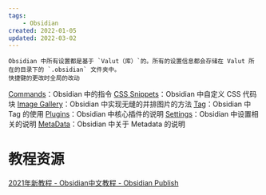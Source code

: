 ```yaml
---
tags:
    - Obsidian
created: 2022-01-05
updated: 2022-03-02
---
```



```ad-note
Obsidian 中所有设置都是基于 `Valut（库）`的。所有的设置信息都会存储在 Valut 所在的目录下的 `.obsidian` 文件夹中。
快捷键的更改时全局的改动
```

[Commands](Tools/Obsidian/Commands.md)：Obsidian 中的指令
[CSS Snippets](Tools/Obsidian/CSS%20Snippets.md)：Obsidian 中自定义 CSS 代码块
[Image Gallery](Tools/Obsidian/Image%20Gallery.md)：Obsidian 中实现无缝的并排图片的方法
[Tag](Tools/Obsidian/Tag.md)：Obsidian 中 Tag 的使用
[Plugins](Tools/Obsidian/Plugins.md)：Obsidian 中核心插件的说明
[Settings](Tools/Obsidian/Settings.md)：Obsidian 中设置相关的说明
[MetaData](Tools/Obsidian/MetaData.md)：Obsidian 中关于 Metadata 的说明

# 教程资源

[2021年新教程 - Obsidian中文教程 - Obsidian Publish](https://publish.obsidian.md/chinesehelp/01+2021%E6%96%B0%E6%95%99%E7%A8%8B/2021%E5%B9%B4%E6%96%B0%E6%95%99%E7%A8%8B)